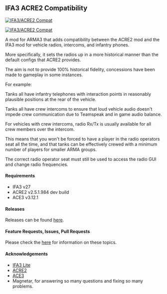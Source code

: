 ## IFA3 ACRE2 Compatibility
<p align="left">
    <a href="https://github.com/Drofseh/IFA3_ACRE2_COMPAT/releases/latest">
        <img src="https://i.imgur.com/QE3JBd0.png" alt="IFA3/ACRE2 Compat">
    </a>
</p>
<p align="left">
    <a href="https://github.com/Drofseh/IFA3_ACRE2_COMPAT/releases/latest">
        <img src="https://img.shields.io/badge/Version-0.3.0-blue.svg" alt="IFA3/ACRE2 Compat">
    </a>
</p>
A mod for ARMA3 that adds compatibility between the ACRE2 mod and the IFA3 mod for vehicle radios, intercoms, and infantry phones.

More specifically, it sets the radios up in a more historical manner than the default configs that ACRE2 provides.

The aim is not to provide 100% historical fidelity, concessions have been made to gameplay in some instances.

For example:

Tanks all have infantry telephones with interaction points in reasonably plausible positions at the rear of the vehicle.

Tanks all have crew intercoms to ensure that loud vehicle audio doesn't impede crew communication due to Teamspeak and in game audio balance.

For vehicles with crew intercoms, radio Rx/Tx is usually available for all crew members over the intercom.

This means that you won't be forced to have a player in the radio operators seat all the time, and that tanks can be effectively crewed with a minimum number of players for smaller ARMA groups.

The correct radio operator seat must still be used to access the radio GUI and change radio frequencies.

#### Requirements
* IFA3 v27
* ACRE2 v2.5.1.984 dev build
* ACE3 v3.12.1

#### Releases
Releases can be found [here](https://github.com/Drofseh/IFA3_ACRE2_COMPAT/releases).

#### Feature Requests, Issues, Pull Requests
Please check the [here](https://github.com/Drofseh/IFA3_ACRE2_COMPAT/blob/master/.github/CONTRIBUTING.md) for information on these topics.

#### Acknowledgements
* [IFA3 Lite](https://forums.bistudio.com/forums/topic/190809-iron-front-in-arm3-lite-preview-versions/)
* [ACRE2](https://github.com/IDI-Systems/acre2)
* [ACE3](https://github.com/acemod/ACE3)
* Magnetar, for answering so many questions and fixing so many problems.
